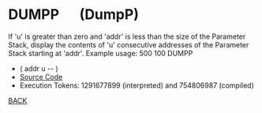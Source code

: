 # DUMPP &emsp; (DumpP)
If 'u' is greater than zero and 'addr' is less than the size of the Parameter Stack, display the contents of 'u' consecutive addresses of the Parameter Stack starting at 'addr'. Example usage: 500 100 DUMPP
* ( addr u -- )
* [Source Code](../words/shando/DumpP.cs)
* Execution Tokens: 1291677899 (interpreted) and 754806987 (compiled)


[BACK](builtins.md#DumpP)
